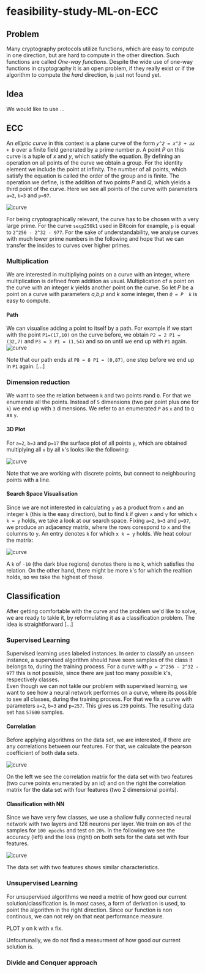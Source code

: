 # feasibility-study-ML-on-ECC
## Problem
Many cryptography protocols utilize functions, which are easy to compute in one direction, but are hard to compute in the other direction. Such functions are called *One-way functions*. Despite the wide use of one-way functions in cryptography it is an open problem, if they really exist or if the algorithm to compute the *hard* direction, is just not found yet. 
## Idea
We would like to use ...
## ECC
An *elliptic curve* in this context is a plane curve of the form *``y^2 = x^3 + ax + b``* over a finite field generated by a prime number *p*. A point *P* on this curve is a tuple of *x* and *y*, which satisfy the equation. By defining an operation on all points of the curve we obtain a group. For the identity element we include the point at infinity. The number of all points, which satisfy the equation is called the order of the group and is finite. The operation we define, is the addition of two points *P* and *Q*, which yields a third point of the curve. 
Here we see all points of the curve with parameters ``a=2``, ``b=3`` and ``p=97``.

![curve](https://github.com/bhaecker/feasibility-study-ML-on-ECC/blob/master/images/curve97.png)

For being cryptographically relevant, the curve has to be chosen with a very large prime. For the curve ``secp256k1`` used in Bitcoin for example, ``p`` is equal to ``2^256 - 2^32 - 977``. For the sake of understandability, we analyse curves with much lower prime numbers in the following and hope that we can transfer the insides to curves over higher primes.   

### Multiplication
We are interested in multipliying points on a curve with an integer, where multiplication is defined from addition as usual. Multiplication of a point on the curve with an integer *k* yields another point on the curve. So let *P* be a point on a curve with parameters *a,b,p* and *k* some integer, then *``Q = P  k``* is easy to compute.  
#### Path 
We can visualise adding a point to itself by a path. For example if we start with the point ``P1=(17,10)`` on the curve before, we obtain ``P2 = 2 P1 = (32,7)`` and ``P3 = 3 P1 = (1,54)`` and so on until we end up with ``P1`` again. 
![curve](https://github.com/bhaecker/feasibility-study-ML-on-ECC/blob/master/images/curve97_arrows.png)

Note that our path ends at ``P8 = 8 P1 = (0,87)``, one step before we end up in ``P1`` again.
[...]
### Dimension reduction
We want to see the relation between ``k`` and two points ``P``and ``Q``. For that we enumerate all the points. Instead of ``5`` dimensions (two per point plus one for ``k``) we end up with ``3`` dimensions. We refer to an enumerated ``P`` as ``x`` and to ``Q`` as ``y``. 
#### 3D Plot
For ``a=2``, ``b=3`` and ``p=17`` the surface plot of all points ``y``, which are obtained multiplying all ``x`` by all ``k``'s looks like the following:

![curve](https://github.com/bhaecker/feasibility-study-ML-on-ECC/blob/master/images/3d_p17.png)

Note that we are working with discrete points, but connect to neighbouring points with a line. 
#### Search Space Visualisation
Since we are not interested in calculating ``y`` as a product from ``x`` and an integer ``k`` (this is the easy direction), but to find ``k`` if given ``x`` and ``y`` for which ``x k = y`` holds, we take a look at our search space. Fixing ``a=2``, ``b=3`` and ``p=97``, we produce an adjacency matrix, where the rows corespond to ``x`` and the columns to ``y``. An entry denotes ``k`` for which ``x k = y`` holds. We heat colour the matrix:

![curve](https://github.com/bhaecker/feasibility-study-ML-on-ECC/blob/master/images/matrix_p17.png)


A ``k`` of ``-10`` (the dark blue regions) denotes there is no ``k``, which satisfies the relation.
On the other hand, there might be more ``k``'s for which the realtion holds, so we take the highest of these. 

## Classification
After getting comfortable with the curve and the problem we'd like to solve, we are ready to takle it, by reformulating it as a classification problem. 
The idea is straightforward [...] 
### Supervised Learning
Supervised learning uses labeled instances. In order to classify an unseen instance, a supervised algorithm should have seen samples of the class it belongs to, during the training process. For a curve with ``p = 2^256 - 2^32 - 977`` this is not possible, since there are just too many possible ``k``'s, respectively classes.  
Even though we can not takle our problem with supervised learning, we want to see how a neural network performes on a curve, where its possible to see all classes, during the training process. For that we fix a curve with parameters ``a=2``, ``b=3`` and ``p=257``. This gives us ``239`` points. The resulting data set has ``57600`` samples. 

#### Correlation
Before applying algorithms on the data set, we are interested, if there are any correlations between our features. For that, we calculate the pearson coefficient of both data sets.

![curve](https://github.com/bhaecker/feasibility-study-ML-on-ECC/blob/master/images/corrID257.png)

On the left we see the correlation matrix for the data set with two features (two curve points enumerated by an id) and on the right the correlation matrix for the data set with four features (two 2 dimensional points). 
#### Classification with NN
Since we have very few classes, we use a shallow fully connected neural network with two layers and 128 neurons per layer. We train on ``80%`` of the samples for ``100 epochs`` and test on ``20%``. In the following we see the accuracy (left) and the loss (right) on both sets for the data set with four features. 

![curve](https://github.com/bhaecker/feasibility-study-ML-on-ECC/blob/master/images/p257ep100.png)

The data set with two features shows similar characteristics. 
### Unsupervised Learning
For unsupervised algorithms we need a metric of how good our current solution/classification is. In most cases, a form of derivation is used, to point the algorithm in the right direction. Since our function is non continous, we can not rely on that neat performance measure.  

PLOT y on k with x fix.

Unfourtunally, we do not find a measurment of how good our current solution is. 
### Divide and Conquer approach
